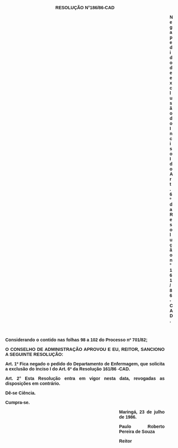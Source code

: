 <BODY>

<B><FONT FACE="Arial"><P ALIGN="CENTER">RESOLU&Ccedil;&Atilde;O N°186/86-CAD</P><DIR>
<DIR>
<DIR>
<DIR>
<DIR>
<DIR>
<DIR>
<DIR>
<DIR>
<DIR>
<DIR>
<DIR>
<DIR>

</B><P ALIGN="JUSTIFY">Nega pedido de exclus&atilde;o do Inciso I do Art. 6º da Resolu&ccedil;&atilde;o n° 161/86-CAD.</P>
<P ALIGN="JUSTIFY"></P>
<P ALIGN="JUSTIFY">&nbsp;</P></DIR>
</DIR>
</DIR>
</DIR>
</DIR>
</DIR>
</DIR>
</DIR>
</DIR>
</DIR>
</DIR>
</DIR>
</DIR>

<P ALIGN="JUSTIFY">Considerando o contido nas folhas 98 a 102 do Processo nº 701/82;</P>
<P ALIGN="JUSTIFY"></P>
<B><P ALIGN="JUSTIFY">O CONSELHO DE ADMINISTRA&Ccedil;&Atilde;O APROVOU E EU, REITOR, SANCIONO A SEGUINTE RESOLU&Ccedil;&Atilde;O:</P>
</B><P ALIGN="JUSTIFY"></P>
<B><P ALIGN="JUSTIFY">Art. 1º</B>  Fica negado o pedido do Departamento de Enfermagem, que solicita a exclus&atilde;o do Inciso I do Art. 6º da Resolu&ccedil;&atilde;o 161/86 -CAD.</P>
<B><P ALIGN="JUSTIFY">Art. 2°</B>  Esta Resolu&ccedil;&atilde;o entra em vigor nesta data, revogadas as disposi&ccedil;&otilde;es em contr&aacute;rio.</P>
<P ALIGN="JUSTIFY">D&ecirc;-se Ci&ecirc;ncia.</P>
<P ALIGN="JUSTIFY">Cumpra-se.</P><DIR>
<DIR>
<DIR>
<DIR>
<DIR>
<DIR>
<DIR>
<DIR>
<DIR>

<P ALIGN="JUSTIFY">Maring&aacute;, 23 de julho de 1986.</P>
<P ALIGN="JUSTIFY"></P>
<P ALIGN="JUSTIFY">Paulo Roberto Pereira de Souza</P>
<P ALIGN="JUSTIFY">Reitor</P></DIR>
</DIR>
</DIR>
</DIR>
</DIR>
</DIR>
</DIR>
</DIR>
</DIR>
</FONT></BODY>
